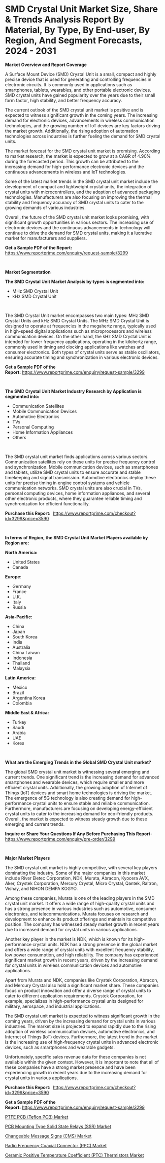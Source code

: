 <p><h1>SMD Crystal Unit Market Size, Share & Trends Analysis Report By Material, By Type, By End-user, By Region, And Segment Forecasts, 2024 - 2031</h1></p><p><strong>Market Overview and Report Coverage</strong></p>
<p><p>A Surface Mount Device (SMD) Crystal Unit is a small, compact and highly precise device that is used for generating and controlling frequencies in electronic circuits. It is commonly used in applications such as smartphones, tablets, wearables, and other portable electronic devices. SMD crystal units have gained popularity over the years due to their small form factor, high stability, and better frequency accuracy.</p><p>The current outlook of the SMD crystal unit market is positive and is expected to witness significant growth in the coming years. The increasing demand for electronic devices, advancements in wireless communication technologies, and the growing number of IoT devices are key factors driving the market growth. Additionally, the rising adoption of automation technologies across industries is further fueling the demand for SMD crystal units.</p><p>The market forecast for the SMD crystal unit market is promising. According to market research, the market is expected to grow at a CAGR of 4.90% during the forecasted period. This growth can be attributed to the increasing demand for high-performance electronic devices and the continuous advancements in wireless and IoT technologies.</p><p>Some of the latest market trends in the SMD crystal unit market include the development of compact and lightweight crystal units, the integration of crystal units with microcontrollers, and the adoption of advanced packaging technologies. Manufacturers are also focusing on improving the thermal stability and frequency accuracy of SMD crystal units to cater to the growing demands of various industries.</p><p>Overall, the future of the SMD crystal unit market looks promising, with significant growth opportunities in various sectors. The increasing use of electronic devices and the continuous advancements in technology will continue to drive the demand for SMD crystal units, making it a lucrative market for manufacturers and suppliers.</p></p>
<p><strong>Get a Sample PDF of the Report:</strong> <a href="https://www.reportprime.com/enquiry/request-sample/3299">https://www.reportprime.com/enquiry/request-sample/3299</a></p>
<p>&nbsp;</p>
<p><strong>Market Segmentation</strong></p>
<p><strong>The SMD Crystal Unit Market Analysis by types is segmented into:</strong></p>
<p><ul><li>MHz SMD Crystal Unit</li><li>kHz SMD Crystal Unit</li></ul></p>
<p>&nbsp;</p>
<p><p>The SMD Crystal Unit market encompasses two main types: MHz SMD Crystal Units and kHz SMD Crystal Units. The MHz SMD Crystal Unit is designed to operate at frequencies in the megahertz range, typically used in high-speed digital applications such as microprocessors and wireless communication devices. On the other hand, the kHz SMD Crystal Unit is intended for lower frequency applications, operating in the kilohertz range, commonly used in timing and clocking applications like watches and consumer electronics. Both types of crystal units serve as stable oscillators, ensuring accurate timing and synchronization in various electronic devices.</p></p>
<p><strong>Get a Sample PDF of the Report:</strong>&nbsp;<a href="https://www.reportprime.com/enquiry/request-sample/3299">https://www.reportprime.com/enquiry/request-sample/3299</a></p>
<p>&nbsp;</p>
<p><strong>The SMD Crystal Unit Market Industry Research by Application is segmented into:</strong></p>
<p><ul><li>Communication Satellites</li><li>Mobile Communication Devices</li><li>Automotive Electronics</li><li>TVs</li><li>Personal Computing</li><li>Home Information Appliances</li><li>Others</li></ul></p>
<p>&nbsp;</p>
<p><p>The SMD crystal unit market finds applications across various sectors. Communication satellites rely on these units for precise frequency control and synchronization. Mobile communication devices, such as smartphones and tablets, utilize SMD crystal units to ensure accurate and stable timekeeping and signal transmission. Automotive electronics deploy these units for precise timing in engine control systems and vehicle communication networks. SMD crystal units are also crucial in TVs, personal computing devices, home information appliances, and several other electronic products, where they guarantee reliable timing and synchronization for efficient functionality.</p></p>
<p><strong>Purchase this Report:</strong>&nbsp; <a href="https://www.reportprime.com/checkout?id=3299&price=3590">https://www.reportprime.com/checkout?id=3299&price=3590</a></p>
<p>&nbsp;</p>
<p><strong>In terms of Region, the SMD Crystal Unit Market Players available by Region are:</strong></p>
<p>
    <p> <strong> North America: </strong>
        <ul>
            <li>United States</li>
            <li>Canada</li>
        </ul>
        </p> 
    <p> <strong> Europe: </strong>
        <ul>
            <li>Germany</li>
            <li>France</li>
            <li>U.K.</li>
            <li>Italy</li>
            <li>Russia</li>
        </ul>
        </p> 
    <p> <strong> Asia-Pacific: </strong>
        <ul>
            <li>China</li>
            <li>Japan</li>
            <li>South Korea</li>
            <li>India</li>
            <li>Australia</li>
            <li>China Taiwan</li>
            <li>Indonesia</li>
            <li>Thailand</li>
            <li>Malaysia</li>
        </ul>
        </p> 
    <p> <strong> Latin America: </strong>
        <ul>
            <li>Mexico</li>
            <li>Brazil</li>
            <li>Argentina Korea</li>
            <li>Colombia</li>
        </ul>
        </p> 
    <p> <strong> Middle East & Africa: </strong>
        <ul>
            <li>Turkey</li>
            <li>Saudi</li>
            <li>Arabia</li>
            <li>UAE</li>
            <li>Korea</li>
        </ul>
    </p>
    </p>
<p>&nbsp;</p>
<p><strong>What are the Emerging Trends in the Global SMD Crystal Unit market?</strong></p>
<p><p>The global SMD crystal unit market is witnessing several emerging and current trends. One significant trend is the increasing demand for advanced smartphones and wearable devices, which require smaller and more efficient crystal units. Additionally, the growing adoption of Internet of Things (IoT) devices and smart home technologies is driving the market. The emergence of 5G technology is also creating demand for high-performance crystal units to ensure stable and reliable communication. Furthermore, manufacturers are focusing on developing energy-efficient crystal units to cater to the increasing demand for eco-friendly products. Overall, the market is expected to witness steady growth due to these emerging and current trends.</p></p>
<p><strong>Inquire or Share Your Questions If Any Before Purchasing This Report</strong>- <a href="https://www.reportprime.com/enquiry/pre-order/3299">https://www.reportprime.com/enquiry/pre-order/3299</a></p>
<p>&nbsp;</p>
<p><strong>Major Market Players</strong></p>
<p><p>The SMD crystal unit market is highly competitive, with several key players dominating the industry. Some of the major companies in this market include River Eletec Corporation, NDK, Murata, Abracon, Kyocera AVX, Aker, Crystek Corporation, Mercury Crystal, Micro Crystal, Qantek, Raltron, Vishay, and NIHON DEMPA KOGYO.</p><p>Among these companies, Murata is one of the leading players in the SMD crystal unit market. It offers a wide range of high-quality crystal units and has a strong presence in various industries such as automotive, consumer electronics, and telecommunications. Murata focuses on research and development to enhance its product offerings and maintain its competitive position. The company has witnessed steady market growth in recent years due to increased demand for crystal units in various applications.</p><p>Another key player in the market is NDK, which is known for its high-performance crystal units. NDK has a strong presence in the global market and offers a wide range of crystal units with excellent frequency stability, low power consumption, and high reliability. The company has experienced significant market growth in recent years, driven by the increasing demand for crystal units in wireless communication devices and automotive applications.</p><p>Apart from Murata and NDK, companies like Crystek Corporation, Abracon, and Mercury Crystal also hold a significant market share. These companies focus on product innovation and offer a diverse range of crystal units to cater to different application requirements. Crystek Corporation, for example, specializes in high-performance crystal units designed for military, aerospace, and industrial applications.</p><p>The SMD crystal unit market is expected to witness significant growth in the coming years, driven by the increasing demand for crystal units in various industries. The market size is projected to expand rapidly due to the rising adoption of wireless communication devices, automotive electronics, and Internet of Things (IoT) devices. Furthermore, the latest trend in the market is the increasing use of high-frequency crystal units in advanced electronic devices, such as smartphones and wearable gadgets.</p><p>Unfortunately, specific sales revenue data for these companies is not available within the given context. However, it is important to note that all of these companies have a strong market presence and have been experiencing growth in recent years due to the increasing demand for crystal units in various applications.</p></p>
<p><strong>Purchase this Report:</strong>&nbsp;&nbsp;<a href="https://www.reportprime.com/checkout?id=3299&price=3590">https://www.reportprime.com/checkout?id=3299&price=3590</a></p>
<p></p>
<p><strong>Get a Sample PDF of the Report:</strong>&nbsp;<a href="https://www.reportprime.com/enquiry/request-sample/3299">https://www.reportprime.com/enquiry/request-sample/3299</a></p>
<p><p><a href="https://github.com/ambrozg/Market-Research-Report-List-2/blob/main/ptfe-pcb-teflon-pcb-market.md">PTFE PCB (Teflon PCB) Market</a></p><p><a href="https://github.com/deliacustodio40/Market-Research-Report-List-2/blob/main/pcb-mounting-type-solid-state-relays-ssr-market.md">PCB Mounting Type Solid State Relays (SSR) Market</a></p><p><a href="https://github.com/scarol104/Market-Research-Report-List-2/blob/main/changeable-message-signs-cms-market.md">Changeable Message Signs (CMS) Market</a></p><p><a href="https://github.com/maliyahmorrow6654/Market-Research-Report-List-2/blob/main/radio-frequency-coaxial-connector-rpc-market.md">Radio Frequency Coaxial Connector (RPC) Market</a></p><p><a href="https://github.com/dzharov81/Market-Research-Report-List-2/blob/main/ceramic-positive-temperature-coefficient-ptc-thermistors-market.md">Ceramic Positive Temperature Coefficient (PTC) Thermistors Market</a></p></p>